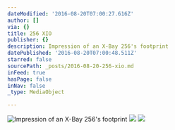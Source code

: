 ```yaml
---
dateModified: '2016-08-20T07:00:27.616Z'
author: []
via: {}
title: 256 XIO
publisher: {}
description: Impression of an X-Bay 256's footprint
datePublished: '2016-08-20T07:00:48.511Z'
starred: false
sourcePath: _posts/2016-08-20-256-xio.md
inFeed: true
hasPage: false
inNav: false
_type: MediaObject

---
```

![Impression of an X-Bay 256's footprint](https://the-grid-user-content.s3-us-west-2.amazonaws.com/85b9016b-b447-4a1d-87ab-f6558c51128d.jpg)
![](https://the-grid-user-content.s3-us-west-2.amazonaws.com/d41f9435-8a85-411d-bf16-c32997bbe531.jpg)
![](https://the-grid-user-content.s3-us-west-2.amazonaws.com/037f6477-f678-4529-b4d9-9333d09bb617.jpg)